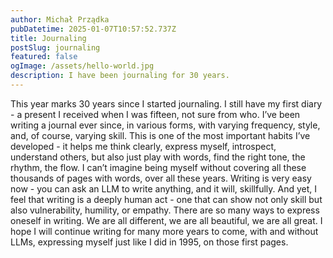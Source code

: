 ```yaml
---
author: Michał Prządka
pubDatetime: 2025-01-07T10:57:52.737Z
title: Journaling
postSlug: journaling
featured: false
ogImage: /assets/hello-world.jpg
description: I have been journaling for 30 years.
---
```


This year marks 30 years since I started journaling. I still have my first diary - a present I received when I was fifteen, not sure from who. I’ve been writing a journal ever since, in various forms, with varying frequency, style, and, of course, varying skill. This is one of the most important habits I’ve developed - it helps me think clearly, express myself, introspect, understand others, but also just play with words, find the right tone, the rhythm, the flow. I can’t imagine being myself without covering all these thousands of pages with words, over all these years. Writing is very easy now - you can ask an LLM to write anything, and it will, skillfully. And yet, I feel that writing is a deeply human act - one that can show not only skill but also vulnerability, humility, or empathy. There are so many ways to express oneself in writing. We are all different, we are all beautiful, we are all great. I hope I will continue writing for many more years to come, with and without LLMs, expressing myself just like I did in 1995, on those first pages.